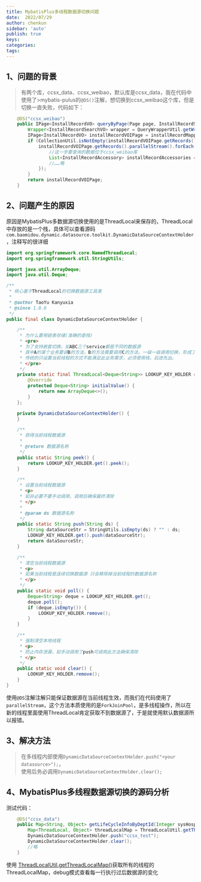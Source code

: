 ```yaml
---
title: MybatisPlus多线程数据源切换问题
date:  2022/07/29
author: chenkun
sidebar: 'auto'
publish: true
keys:
categories:
tags:
---
```


## 1、问题的背景
> 有两个库，ccsx_data、ccsx_weibao，默认库是ccsx_data，我在代码中使用了>mybatis-pulus的`@DS()`注解，想切换到ccsx_weibao这个库，但是切换一直失败，代码如下：


```java
	@DS("ccsx_weibao")
	public IPage<InstallRecordVO> queryByPage(Page page, InstallRecordSearchVO installRecordSearchVO, DataScope dataScope) {
		Wrapper<InstallRecordSearchVO> wrapper = QueryWrapperUtil.getWrapper(installRecordSearchVO);
		IPage<InstallRecordVO> installRecordVOIPage = installRecordMapper.queryPageByDataScope(page, wrapper, dataScope);
		if (CollectionUtil.isNotEmpty(installRecordVOIPage.getRecords())) {
			installRecordVOIPage.getRecords().parallelStream().forEach(installRecordVO -> {
                //这一步要查询的数据位于ccsx_weibao库
				List<InstallRecordAccessory> installRecordAccessories = installRecordAccessoryMapper.queryByHostId(installRecordVO.getId());
                //……略  
			});
		}
		return installRecordVOIPage;
	}
```

## 2、问题产生的原因
原因是MybatisPlus多数据源切换使用的是ThreadLocal来保存的，ThreadLocal中存放的是一个栈，具体可以查看源码`com.baomidou.dynamic.datasource.toolkit.DynamicDataSourceContextHolder`，注释写的很详细
```java
import org.springframework.core.NamedThreadLocal;
import org.springframework.util.StringUtils;

import java.util.ArrayDeque;
import java.util.Deque;

/**
 * 核心基于ThreadLocal的切换数据源工具类
 *
 * @author TaoYu Kanyuxia
 * @since 1.0.0
 */
public final class DynamicDataSourceContextHolder {

    /**
     * 为什么要用链表存储(准确的是栈)
     * <pre>
     * 为了支持嵌套切换，如ABC三个service都是不同的数据源
     * 其中A的某个业务要调B的方法，B的方法需要调用C的方法。一级一级调用切换，形成了链。
     * 传统的只设置当前线程的方式不能满足此业务需求，必须使用栈，后进先出。
     * </pre>
     */
    private static final ThreadLocal<Deque<String>> LOOKUP_KEY_HOLDER = new NamedThreadLocal<Deque<String>>("dynamic-datasource") {
        @Override
        protected Deque<String> initialValue() {
            return new ArrayDeque<>();
        }
    };

    private DynamicDataSourceContextHolder() {
    }

    /**
     * 获得当前线程数据源
     *
     * @return 数据源名称
     */
    public static String peek() {
        return LOOKUP_KEY_HOLDER.get().peek();
    }

    /**
     * 设置当前线程数据源
     * <p>
     * 如非必要不要手动调用，调用后确保最终清除
     * </p>
     *
     * @param ds 数据源名称
     */
    public static String push(String ds) {
        String dataSourceStr = StringUtils.isEmpty(ds) ? "" : ds;
        LOOKUP_KEY_HOLDER.get().push(dataSourceStr);
        return dataSourceStr;
    }

    /**
     * 清空当前线程数据源
     * <p>
     * 如果当前线程是连续切换数据源 只会移除掉当前线程的数据源名称
     * </p>
     */
    public static void poll() {
        Deque<String> deque = LOOKUP_KEY_HOLDER.get();
        deque.poll();
        if (deque.isEmpty()) {
            LOOKUP_KEY_HOLDER.remove();
        }
    }

    /**
     * 强制清空本地线程
     * <p>
     * 防止内存泄漏，如手动调用了push可调用此方法确保清除
     * </p>
     */
    public static void clear() {
        LOOKUP_KEY_HOLDER.remove();
    }
}
```

使用`@DS`注解注解只能保证数据源在当前线程生效，而我们在代码使用了`parallelStream`，这个方法本质使用的是`ForkJoinPool`，是多线程操作，所以在新的线程里面使用ThreadLocal肯定获取不到数据源了，于是就使用默认数据源所以报错。

## 3、解决方法
> 在多线程内部使用`DynamicDataSourceContextHolder.push("<your datasource>");`，  
> 使用后务必调用`DynamicDataSourceContextHolder.clear();`


## 4、MybatisPlus多线程数据源切换的源码分析
测试代码：
```java
	@DS("ccsx_data")
	public Map<String, Object> getLifeCycleInfoByDeptId(Integer sysHospitalDeptId) {
		Map<ThreadLocal, Object> threadLocalMap = ThreadLocalUtil.getThreadLocalMap();
		DynamicDataSourceContextHolder.push("ccsx_test");
		DynamicDataSourceContextHolder.clear();
        //略
    }
```
使用 [ThreadLocalUtil.getThreadLocalMap()](https://chensino.github.io/docs/java/advance/ThreadLocal.html)获取所有的线程的ThreadLocalMap，debug模式查看每一行执行过后数据源的变化